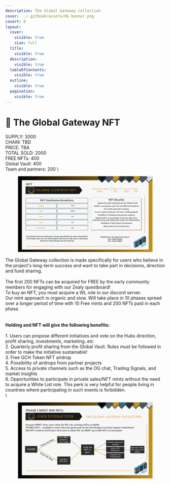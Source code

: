 ```yaml
---
description: The Global Gateway collection
cover: ../.gitbook/assets/OG banner.png
coverY: 0
layout:
  cover:
    visible: true
    size: full
  title:
    visible: true
  description:
    visible: true
  tableOfContents:
    visible: true
  outline:
    visible: true
  pagination:
    visible: true
---
```


# 🎫 The Global Gateway NFT

SUPPLY: 3000 \
CHAIN: TBD\
PRICE: TBA\
TOTAL SOLD: 2000 \
FREE NFTs: 400 \
Global Vault: 400 \
Team and partners: 200 \


<figure><img src="../.gitbook/assets/11.png" alt=""><figcaption></figcaption></figure>

The Global Gateway collection is made specifically for users who believe in the project's long-term success and want to take part in decisions, direction and fund sharing.\
\
The first 200 NFTs can be acquired for FREE by the early community members for engaging with our Zealy questboard! \
To buy an NFT, you must acquire a WL role in our discord server.\
Our mint approach is organic and slow. Will take place in 10 phases spread over a longer period of time with 10 Free mints and 200 NFTs paid in each phase.\
\
\
**Holding and NFT will give the following benefits:**\
\
1\. Users can propose different initiatives and vote on the Hubs direction, profit sharing, investments, marketing..etc\
2\. Quarterly profit sharing from the Global Vault. Rules must be followed in order to make the initiative sustainable!\
3\. Free GCH Token NFT airdrop \
4\. Possibility of airdrops from partner projects\
5\. Access to private channels such as the OG chat, Trading Signals, and market insights\
6\. Opportunities to participate in private sales/NFT mints without the need to acquire a White List role. This perk is very helpful for people living in countries where participating in such events is forbidden.\
\


<figure><img src="../.gitbook/assets/Brown Traditional Strategy Map Chart (8).png" alt=""><figcaption></figcaption></figure>
